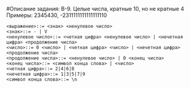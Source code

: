 #Описание задания:
    В-9.
    Целые числа, кратные 10, но не кратные 4
    Примеры: 2345430, -2311111111111111110

    <выражение>::= <знак> <ненулевое число>
    <знак>::= - | V
    <ненулевое число>::= <четная цифра> <ненулевое число> | <нечетная цифра> <продолжение числа>
    <число>::= 0 <число> | <четная цифра> <число> | <нечетная цифра> <продолжение числа>
    <продолжение числа>::= <ненулевое число> | 0 <конец числа>
    <конец числа>::= <символ конца слова> | <число>
    <четная цифра>::= 2|4|6|8
    <нечетная цифра>::= 1|3|5|7|9
    <символ конца слова>::= \n